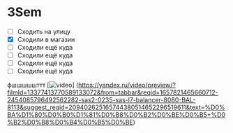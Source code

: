# 3Sem

- [ ] Сходить на улицу
- [x] Сходили в магазин
- [ ] Сходили ещё куда
- [ ] Сходили ещё куда
- [ ] Сходили ещё куда
- [ ] Сходили ещё куда

фшшшшшттт
[![video](https://i.ytimg.com/vi/HUBNt18RFbo/maxresdefault.jpg)] (https://yandex.ru/video/preview/?filmId=13377413770589133072&from=tabbar&reqid=1657821465660712-2454085796492562282-sas2-0235-sas-l7-balancer-8080-BAL-8113&suggest_reqid=209402625165744380514652296519611&text=%D0%BA%D1%80%D0%B0%D1%81%D0%B8%D0%B2%D0%BE%D0%B5+%D0%B2%D0%B8%D0%B4%D0%B5%D0%BE)
